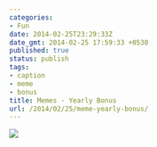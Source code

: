 ```yaml
---
categories:
- Fun
date: 2014-02-25T23:29:33Z
date_gmt: 2014-02-25 17:59:33 +0530
published: true
status: publish
tags:
- caption
- meme
- bonus
title: Memes - Yearly Bonus
url: /2014/02/25/meme-yearly-bonus/
---
```


<a href="{{site.baseurl}}/uploads/Caption-5.jpg"><img src="{{site.baseurl}}/uploads/Caption-5.jpg"/></a>
